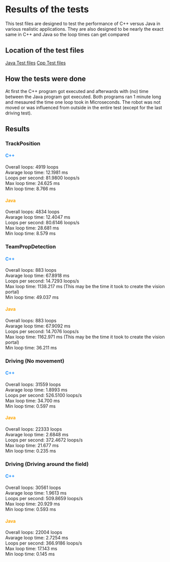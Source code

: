 # Results of the tests
This test files are designed to test the performance of C++ versus Java in various realistic applications.
They are also designed to be nearly the exact same in C++ and Java so the loop times can get compared

## Location of the test files
[Java Test files](https://github.com/flemmii/FTCpp-SDK/new/Tests/TeamCode/src/main/java/org/firstinspires/ftc/teamcode/tests/java)
[Cpp Test files](https://github.com/flemmii/FTCpp-SDK/new/Tests/TeamCode/src/main/cpp/teamcode/sources/tests)

## How the tests were done
At first the C++ program got executed and afterwards with (no) time between the Java program got executed.
Both programs ran 1 minute long and mesaured the time one loop took in Microseconds.
The robot was not moved or was influenced from outside in the entire test (except for the last driving test).

## Results

### TrackPosition
#### <span style="color:DodgerBlue"> C++ </span>
Overall loops: 4919 loops  
Avarage loop time: 12.1981 ms  
Loops per second: 81.9800 loops/s  
Max loop time: 24.625 ms  
Min loop time: 8.766 ms  

#### <span style="color:Orange"> Java </span>
Overall loops: 4834 loops  
Avarage loop time: 12.4047 ms  
Loops per second: 80.6146 loops/s  
Max loop time: 28.681 ms  
Min loop time: 8.579 ms  

### TeamPropDetection
#### <span style="color:DodgerBlue"> C++ </span>
Overall loops: 883 loops  
Avarage loop time: 67.8918 ms  
Loops per second: 14.7293 loops/s  
Max loop time: 1138.217 ms (This may be the time it took to create the vision portal)  
Min loop time: 49.037 ms  

#### <span style="color:Orange"> Java </span>
Overall loops: 883 loops  
Avarage loop time: 67.9092 ms  
Loops per second: 14.7076 loops/s  
Max loop time: 1162.971 ms (This may be the time it took to create the vision portal)  
Min loop time: 36.211 ms  

### Driving (No movement)
#### <span style="color:DodgerBlue"> C++ </span>
Overall loops: 31559 loops  
Avarage loop time: 1.8993 ms  
Loops per second: 526.5100 loops/s  
Max loop time: 34.700 ms  
Min loop time: 0.597 ms  

#### <span style="color:Orange"> Java </span>
Overall loops: 22333 loops  
Avarage loop time: 2.6848 ms  
Loops per second: 372.4672 loops/s  
Max loop time: 21.677 ms  
Min loop time: 0.235 ms  

### Driving (Driving around the field)
#### <span style="color:DodgerBlue"> C++ </span>
Overall loops: 30561 loops  
Avarage loop time: 1.9613 ms  
Loops per second: 509.8659 loops/s  
Max loop time: 20.929 ms  
Min loop time: 0.593 ms  

#### <span style="color:Orange"> Java </span>
Overall loops: 22004 loops  
Avarage loop time: 2.7254 ms  
Loops per second: 366.9186 loops/s  
Max loop time: 17.143 ms  
Min loop time: 0.145 ms  
